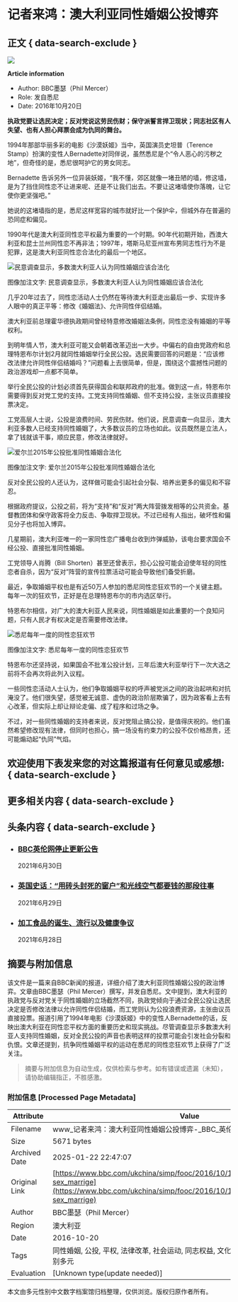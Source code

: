 # 记者来鸿：澳大利亚同性婚姻公投博弈

## 正文 { data-search-exclude }


![](https://ichef.bbci.co.uk/ace/ws/640/amz/worldservice/live/assets/images/2016/10/20/161020090315_same-sex_marriage_512x288__nocredit.jpg.webp)

**Article information**

- Author: BBC墨瑟（Phil Mercer）
- Role: 发自悉尼
- Date: 2016年10月20日

**执政党要让选民决定；反对党说这劳民伤财；保守派誓言捍卫现状；同志社区有人失望、也有人担心拜票会成为仇同的舞台。**

1994年那部华丽多彩的电影《沙漠妖姬》当中，英国演员史坦普（Terence Stamp）扮演的变性人Bernadette对同伴说，虽然悉尼是个“令人恶心的污秽之地”，但奇怪的是，悉尼很呵护它的男女同志。

Bernadette 告诉另外一位异装妖姬，“我不懂，郊区就像一堵丑陋的墙，修这墙，是为了挡住同性恋不让进来呢、还是不让我们出去。不要让这堵墙使你落魄，让它使你更坚强吧。”

她说的这堵墙指的是，悉尼这样宽容的城市就好比一个保护伞，但城外存在普遍的恐同症和偏见。

1990年代是澳大利亚同性恋平权最为重要的一个时期。90年代初期开始，西澳大利亚和昆士兰州同性恋不再非法；1997年，塔斯马尼亚州宣布男同志性行为不是犯罪，这是澳大利亚同性恋合法化的最后一个地区。

![民意调查显示，多数澳大利亚人认为同性婚姻应该合法化](https://ichef.bbci.co.uk/ace/ws/640/amz/worldservice/live/assets/images/2016/10/20/161020090206_same-sex_marriage1.jpg.webp)

图像加注文字: 民意调查显示，多数澳大利亚人认为同性婚姻应该合法化

几乎20年过去了，同性恋活动人士仍然在等待澳大利亚走出最后一步、实现许多人眼中的真正平等：修改《婚姻法》、允许同性伴侣结婚。

澳大利亚前总理霍华德执政期间曾经特意修改婚姻法条例，同性恋没有婚姻的平等权利。

到明年情人节，澳大利亚可能又会朝着改革迈出一大步。中偏右的自由党政府和总理特恩布尔计划2月就同性婚姻举行全民公投。选民需要回答的问题是：“应该修改法律允许同性伴侣结婚吗？”问题看上去很简单，但是，围绕这个震撼性问题的政治游戏却一点都不简单。

举行全民公投的计划必须首先获得国会和联邦政府的批准。做到这一点，特恩布尔需要得到反对党工党的支持。工党支持同性婚姻、但不支持公投，主张议员直接投票决定。

工党高层人士说，公投是浪费时间、劳民伤财。他们说，民意调查一向显示，澳大利亚多数人已经支持同性婚姻了，大多数议员的立场也如此。议员既然是立法人，拿了钱就该干事，顺应民意，修改法律就好。

![爱尔兰2015年公投批准同性婚姻合法化](https://ichef.bbci.co.uk/ace/ws/640/amz/worldservice/live/assets/images/2016/10/20/161020090206_same-sex_marriage2.jpg.webp)

图像加注文字: 爱尔兰2015年公投批准同性婚姻合法化

反对全民公投的人还认为，这样做可能会引起社会分裂、培养出更多的偏见和不容忍。

根据政府提议，公投之前，将为“支持”和“反对”两大阵营拨发相等的公共资金。基督教团体和保守政客将全力反击、争取捍卫现状。不过已经有人指出，破坏性和偏见分子也将加入博弈。

几星期前，澳大利亚唯一的一家同性恋广播电台收到炸弹威胁，该电台要求国会不经公投、直接批准同性婚姻。

工党领导人肖腾（Bill Shorten）甚至还曾表示，担心公投可能会迫使年轻的同性恋者自杀，因为“反对”阵营的宣传拉票活动可能会导致他们备受折磨。

最近，争取婚姻平权也是有近50万人参加的悉尼同性恋狂欢节的一个关键主题。每年一次的狂欢节，正好是在总理特恩布尔的市内选区举行。

特恩布尔相信，对广大的澳大利亚人民来说，同性婚姻是如此重要的一个良知问题，只有人民才有权决定是否需要修改法律。

![悉尼每年一度的同性恋狂欢节](https://ichef.bbci.co.uk/ace/ws/640/amz/worldservice/live/assets/images/2016/10/20/161020090206_3.jpg.webp)

图像加注文字: 悉尼每年一度的同性恋狂欢节

特恩布尔还坚持说，如果国会不批准公投计划，三年后澳大利亚举行下一次大选之前将不会再次将此列入议程。

一些同性恋活动人士认为，他们争取婚姻平权的呼声被党派之间的政治起哄和对抗淹没了。他们很失望，感觉被无诚意、虚伪的政治阶层欺骗了，因为政客看上去有心改革，但实际上却让辩论走偏、成了程序和过场之争。

不过，对一些同性婚姻的支持者来说，反对党阻止搞公投，是值得庆祝的。他们虽然希望修改现有法律，但同时也担心，搞一场没有约束力的公投不仅价格昂贵，还可能煽动起“仇同”气焰。

## 欢迎使用下表发来您的对这篇报道有任何意见或感想: { data-search-exclude }

## 更多相关内容 { data-search-exclude }

## 头条内容 { data-search-exclude }

- ### [BBC英伦网停止更新公告](/ukchina/simp/57638396)
    
    2021年6月30日
    
- ### [英国史话：“用砖头封死的窗户”和光线空气都要钱的那段往事](/ukchina/simp/57653593)
    
    2021年6月29日
    
- ### [加工食品的诞生、流行以及健康争议](/ukchina/simp/vert-fut-57638392)
    
    2021年6月28日
<!-- tcd_original_link https://www.bbc.com/ukchina/simp/fooc/2016/10/161020_fooc_australia_sam-sex_marrige -->


## 摘要与附加信息

<!-- tcd_abstract -->
该文件是一篇来自BBC新闻的报道，详细介绍了澳大利亚同性婚姻公投的政治博弈。文章由BBC墨瑟（Phil Mercer）撰写，并发自悉尼。文中提到，澳大利亚的执政党与反对党关于同性婚姻的立场截然不同，执政党倾向于通过全民公投让选民决定是否修改法律以允许同性伴侣结婚，而工党则认为公投浪费资源，主张由议员直接投票。报道引用了1994年电影《沙漠妖姬》中的变性人Bernadette的话，反映出澳大利亚在同性恋平权方面的重要历史和现实挑战。尽管调查显示多数澳大利亚人支持同性婚姻，反对全民公投的声音也表明这样的投票可能会引发社会分裂和仇恨。文章还提到，抗争同性婚姻平权的运动在悉尼的同性恋狂欢节上获得了广泛关注。
<!-- tcd_abstract_end -->

> 摘要与附加信息为自动生成，仅供检索与参考。如有错误或遗漏（未知），请协助编辑指正，不胜感激。

### 附加信息 [Processed Page Metadata]

| Attribute       | Value                                  |
|-----------------|----------------------------------------|
| Filename        | www_记者来鸿：澳大利亚同性婚姻公投博弈-_BBC_英伦网.md                             |
| Size            | 5671 bytes                           |
| Archived Date   | 2025-01-22 22:47:07                             |
| Original Link   | [https://www.bbc.com/ukchina/simp/fooc/2016/10/161020_fooc_australia_sam-sex_marrige](https://www.bbc.com/ukchina/simp/fooc/2016/10/161020_fooc_australia_sam-sex_marrige)                       |
| Author          | BBC墨瑟（Phil Mercer）                               |
| Region          | 澳大利亚                               |
| Date            | 2016-10-20                                 |
| Tags            | 同性婚姻, 公投, 平权, 法律改革, 社会运动, 同志权益, 文化历史, 媒体报道, 政治博弈, 性别多元                                 |
| Evaluation            | [Unknown type(update needed)]                                 |
<!-- tcd_table_end -->

本文由多元性别中文数字档案馆归档整理，仅供浏览。版权归原作者所有。
